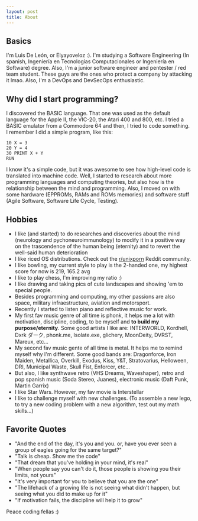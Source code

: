 ```yaml
---
layout: post
title: About
---
```


## Basics
I'm Luis De León, or Elyayoveloz :). I'm studying a Software Engineering (In spanish, Ingeniería en Tecnologías Computacionales or Ingeniería en Software) degree. Also, I'm a junior software engineer and pentester / red team student. These guys are the ones who protect a company by attacking it lmao. Also, I'm a DevOps and DevSecOps enthusiastic.

## Why did I start programming?
I discovered the BASIC language. That one was used as the default language for the Apple II, the VIC-20, the Atari 400 and 800, etc. I tried a BASIC emulator from a Commodore 64 and then, I tried to code something. I remember I did a simple program, like this:
```
10 X = 3
20 Y = 4
30 PRINT X + Y
RUN
```
I know it's a simple code, but it was awesome to see how high-level code is translated into machine code. Well, I started to research about more programming languages and computing theories, but also how is the relationship between the mind and programming. Also, I moved on with some hardware (EPPROMs, RAMs and ROMs memories) and software stuff (Agile Software, Software Life Cycle, Testing). 


## Hobbies
- I like (and started) to do researches and discoveries about the mind (neurology and pychoneuroimmunology) to modify it in a positive way on the trascendence of the human being (eternity) and to revert the well-said human deterioration
- I like riced OS distributions. Check out the [r/unixporn](https://www.reddit.com/r/unixporn/) Reddit community. 
- I like bowling, my current style to play is the 2-handed one, my highest score for now is 219, 165.2 avg
- I like to play chess, I'm improving my ratio :)
- I like drawing and taking pics of cute landscapes and showing 'em to special people.
- Besides programming and computing, my other passions are also space, military infraestructure, aviation and motorsport.
- Recently I started to listen piano and reflective music for work.
- My first fav music genre of all time is phonk, it helps me a lot with motivation, discipline, coding, to be myself and **to build my purpose/eternity**. Some good artists I like are: INTERWORLD, Kordhell, Dxrk ダーク, phonk.me, Isolate.exe, glichery, MoonDeity, DVRST, Mareux, etc... 
- My second fav music gente of all time is metal. It helps me to remind myself why I'm different. Some good bands are: Dragonforce, Iron Maiden, Metallica, Overkill, Exodus, Kiss, Y&T, Stratovarius, Helloween, DRI, Municipal Waste, Skull Fist, Enforcer, etc...
- But also, I like synthwave retro (VHS Dreams, Waveshaper), retro and pop spanish music (Soda Stereo, Juanes), electronic music (Daft Punk, Martin Garrix)
- I like Star Wars. However, my fav movie is Interstellar
- I like to challenge myself with new challenges. (To assemble a new lego, to try a new coding problem with a new algorithm, test out my math skills...)

## Favorite Quotes
- "And the end of the day, it's you and you. or, have you ever seen a group of eagles going for the same target?"
- "Talk is cheap. Show me the code"
- "That dream that you've holding in your mind, it's real"
- "When people say you can't do it, those people is showing you their limits, not yours"
- "It's very important for you to believe that you are the one"
- "The lifehack of a growing life is not seeing what didn't happen, but seeing what you did to make up for it"
- "If motivation fails, the discipline will help it to grow"

Peace coding fellas :)





